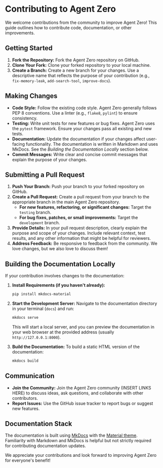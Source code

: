 # Contributing to Agent Zero

We welcome contributions from the community to improve Agent Zero!  This guide outlines how to contribute code, documentation, or other improvements.

## Getting Started

1. **Fork the Repository:** Fork the Agent Zero repository on GitHub.
2. **Clone Your Fork:** Clone your forked repository to your local machine.
3. **Create a Branch:** Create a new branch for your changes. Use a descriptive name that reflects the purpose of your contribution (e.g., `fix-memory-leak`, `add-search-tool`, `improve-docs`).

## Making Changes

* **Code Style:** Follow the existing code style.  Agent Zero generally follows PEP 8 conventions.  Use a linter (e.g., `flake8`, `pylint`) to ensure consistency.
* **Testing:** Write unit tests for new features or bug fixes.  Agent Zero uses the `pytest` framework. Ensure your changes pass all existing and new tests.
* **Documentation:**  Update the documentation if your changes affect user-facing functionality.  The documentation is written in Markdown and uses MkDocs.  See the *Building the Documentation Locally* section below.
* **Commit Messages:**  Write clear and concise commit messages that explain the purpose of your changes.

## Submitting a Pull Request

1. **Push Your Branch:** Push your branch to your forked repository on GitHub.
2. **Create a Pull Request:** Create a pull request from your branch to the appropriate branch in the main Agent Zero repository.
   * **For new features, refactoring, or significant changes:** Target the `testing` branch.
   * **For bug fixes, patches, or small improvements:** Target the `development` branch.
3. **Provide Details:** In your pull request description, clearly explain the purpose and scope of your changes. Include relevant context, test results, and any other information that might be helpful for reviewers.
4. **Address Feedback:**  Be responsive to feedback from the community. We love changes, but we also love to discuss them!

## Building the Documentation Locally

If your contribution involves changes to the documentation:

1. **Install Requirements (if you haven't already):** 
    ```bash
    pip install mkdocs-material
    ```
2. **Start the Development Server:** Navigate to the documentation directory in your terminal (`docs`) and run:

   ```bash
   mkdocs serve
   ```

   This will start a local server, and you can preview the documentation in your web browser at the provided address (usually `http://127.0.0.1:8000`).

3. **Build the Documentation:** To build a static HTML version of the documentation:

   ```bash
   mkdocs build
   ```

## Communication

* **Join the Community:** Join the Agent Zero community (INSERT LINKS HERE) to discuss ideas, ask questions, and collaborate with other contributors.
* **Report Issues:** Use the GitHub issue tracker to report bugs or suggest new features.

## Documentation Stack

The documentation is built using [MkDocs](https://www.mkdocs.org/) with the [Material theme](https://squidfunk.github.io/mkdocs-material/).  Familiarity with Markdown and MkDocs is helpful but not strictly required for contributing documentation updates.

We appreciate your contributions and look forward to improving Agent Zero for everyone's benefit!